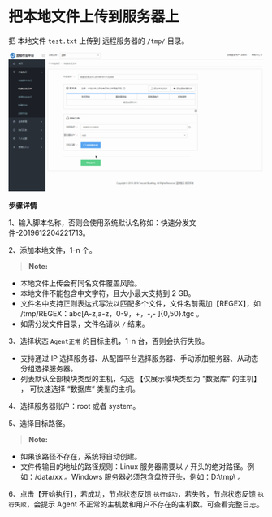 # 把本地文件上传到服务器上

把 本地文件 `test.txt` 上传到 远程服务器的 `/tmp/` 目录。

![快速分发文件](../assets/快速分发文件.gif)

**步骤详情**

1、输入脚本名称，否则会使用系统默认名称如：快速分发文件-2019612204221713。

2、添加本地文件，1-n 个。

>**Note:**
- 本地文件上传会有同名文件覆盖风险。
- 本地文件不能包含中文字符，且大小最大支持到 2 GB。
- 文件名中支持正则表达式写法以匹配多个文件，文件名前需加【REGEX】，如 /tmp/REGEX：abc[A-z,a-z，0-9，+，-,- ]{0,50}.tgc 。
- 如需分发文件目录，文件名请以 `/` 结束。

3、选择状态 `Agent正常` 的目标主机，1-n 台，否则会执行失败。

- 支持通过 IP 选择服务器、从配置平台选择服务器、手动添加服务器、从动态分组选择服务器。
- 列表默认全部模块类型的主机，勾选  【仅展示模块类型为 "数据库" 的主机】  ， 可快速选择 “数据库“ 类型的主机。

4、选择服务器账户：root 或者 system。

5、选择目标路径。

>**Note:**
- 如果该路径不存在，系统将自动创建。
- 文件传输目的地址的路径规则：Linux 服务器需要以 `/` 开头的绝对路径。例如：/data/xx 。Windows 服务器必须包含盘符开头，例如：D:\tmp\ 。

6、点击【开始执行】，若成功，节点状态反馈 `执行成功`，若失败，节点状态反馈 `执行失败`，会提示 Agent 不正常的主机数和用户不存在的主机数。可查看完整日志。

